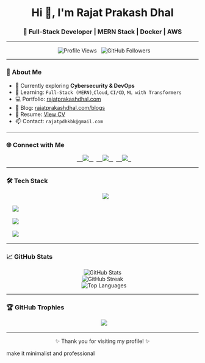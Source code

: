 <!-- Banner -->
<p align="center">
 <!-- <img src="https://i.imgur.com/wirbMlJ.gif" width="100%" alt="Animated Banner"> -->
</p>

<h1 align="center">Hi 👋, I'm Rajat Prakash Dhal</h1>
<h3 align="center">🚀 Full-Stack Developer | MERN Stack | Docker | AWS</h3>

---

<p align="center">
  <img src="https://komarev.com/ghpvc/?username=dummyaccount-0&label=Profile%20views&color=0e75b6&style=flat" alt="Profile Views" />
  <img src="https://img.shields.io/github/followers/dummyaccount-0?label=Followers&style=social" alt="GitHub Followers" />
</p>

---

### 🧠 About Me

- 🔭 Currently exploring **Cybersecurity & DevOps**
- 🌱 Learning: `Full-Stack (MERN)`,`Cloud`, `CI/CD`, `ML with Transformers`
- 💻 Portfolio: [rajatprakashdhal.com](https://rajatprakashdhal.com)
- 📝 Blog: [rajatprakashdhal.com/blogs](https://rajatprakashdhal.com/blogs)
- 📄 Resume: [View CV](https://rajatprakashdhal.com/resume)
- 📫 Contact: `rajatpdhkbk@gmail.com`

---

### 🌐 Connect with Me

<p align="center">
  <a href="https://linkedin.com/in/rajatprakashdhal" target="_blank">
    <img src="https://img.shields.io/badge/LinkedIn-blue?style=for-the-badge&logo=linkedin" />
  </a>
  <a href="https://instagram.com/rajatprakashdhal" target="_blank">
    <img src="https://img.shields.io/badge/Instagram-red?style=for-the-badge&logo=instagram" />
  </a>
  <a href="mailto:rajatpdhkbk@gmail.com">
    <img src="https://img.shields.io/badge/Email-grey?style=for-the-badge&logo=gmail" />
  </a>
</p>

---

### 🛠️ Tech Stack

<p align="center">
  <!-- Languages & Frontend -->
  <img src="https://skillicons.dev/icons?i=js,ts,react,nextjs,tailwind,html,css" />

  <!-- Backend & Databases -->
  <img src="https://skillicons.dev/icons?i=nodejs,express,mongodb,redis" />

  <!-- DevOps & Tools -->
  <img src="https://skillicons.dev/icons?i=docker,kubernetes,git,linux" />

  <!-- ML -->
  <img src="https://skillicons.dev/icons?i=python" />
</p>

---

### 📈 GitHub Stats

<p align="center">
  <img src="https://github-readme-stats.vercel.app/api?username=dummyaccount-0&show_icons=true&theme=radical" alt="GitHub Stats" />
  <br />
  <img src="https://github-readme-streak-stats.herokuapp.com?user=dummyaccount-0&theme=radical" alt="GitHub Streak" />
  <br />
  <img src="https://github-readme-stats.vercel.app/api/top-langs/?username=dummyaccount-0&layout=compact&theme=radical" alt="Top Languages" />
</p>

---

### 🏆 GitHub Trophies

<p align="center">
  <img src="https://github-profile-trophy.vercel.app/?username=dummyaccount-0&theme=radical&row=1&margin-w=15&margin-h=15" />
</p>

---

<p align="center">✨ Thank you for visiting my profile! ✨</p>

make it minimalist and professional
